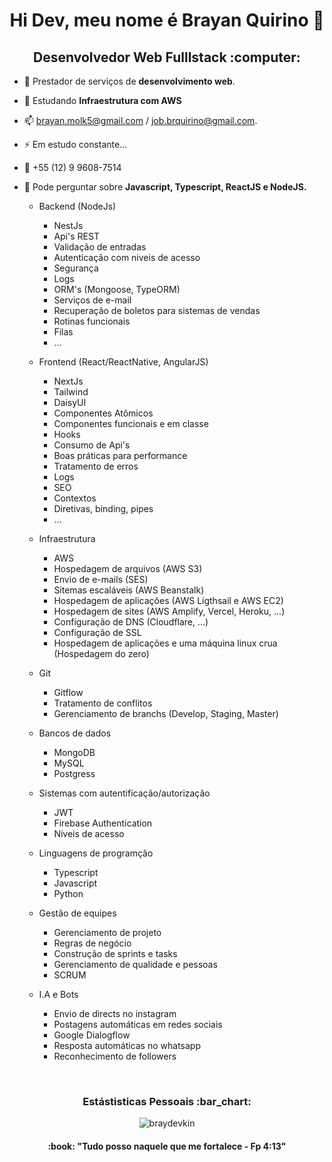 <h1 align='center'>Hi Dev, meu nome é Brayan Quirino 👋</h1>

<h2 align='center'>Desenvolvedor Web Fulllstack :computer:</h2>

- 🔭 Prestador de serviços de  <strong>desenvolvimento web</strong>.
- 🌱 Estudando <strong>Infraestrutura com AWS</strong> 

- 📫 brayan.molk5@gmail.com / job.brquirino@gmail.com.
- ⚡ Em estudo constante...
- 📱 +55 (12) 9 9608-7514 

- 💬 Pode perguntar sobre <strong>Javascript, Typescript, ReactJS e NodeJS.</strong>



   - Backend (NodeJs)
        - NestJs
        - Api's REST
        - Validação de entradas
        - Autenticação com niveis de acesso
        - Segurança
        - Logs
        - ORM's (Mongoose, TypeORM)
        - Serviços de e-mail
        - Recuperação de boletos para sistemas de vendas
        - Rotinas funcionais
        - Filas 
        - ...
    
    - Frontend (React/ReactNative, AngularJS)
        - NextJs
        - Tailwind
        - DaisyUI 
        - Componentes Atômicos
        - Componentes funcionais e em classe
        - Hooks
        - Consumo de Api's
        - Boas práticas para performance
        - Tratamento de erros
        - Logs
        - SEO
        - Contextos 
        - Diretivas, binding, pipes
        - ...
    
    - Infraestrutura
        - AWS
        - Hospedagem de arquivos (AWS S3)
        - Envio de e-mails (SES)
        - Sitemas escaláveis (AWS Beanstalk)
        - Hospedagem de aplicações (AWS Ligthsail e AWS EC2)
        - Hospedagem de sites (AWS Amplify, Vercel, Heroku, ...)
        - Configuração de DNS (Cloudflare, ...)
        - Configuração de SSL
        - Hospedagem de aplicações e uma máquina linux crua (Hospedagem do zero)
    
    - Git
        - Gitflow
        - Tratamento de conflitos
        - Gerenciamento de branchs (Develop, Staging, Master)
    
    - Bancos de dados
        - MongoDB
        - MySQL
        - Postgress
    
    - Sistemas com autentificação/autorização
        - JWT
        - Firebase Authentication
        - Níveis de acesso

    - Linguagens de programção
        - Typescript
        - Javascript
        - Python
    
    - Gestão de equipes
      - Gerenciamento de projeto
      - Regras de negócio
      - Construção de sprints e tasks
      - Gerenciamento de qualidade e pessoas
      - SCRUM  

    - I.A e Bots
       -  Envio de directs no instagram
       -  Postagens automáticas em redes sociais
       -  Google Dialogflow
       -  Resposta automáticas no whatsapp
       -  Reconhecimento de followers
<p>&nbsp;</p>

<h3 align='center'>Estástisticas Pessoais :bar_chart:</h3>

<p align='center'>
    <img align="center" src="https://github-readme-stats.vercel.app/api?username=braydevkin&show_icons=true" alt="braydevkin"/>
</p>


      
<h4 align='center'> :book: "Tudo posso naquele que me fortalece - Fp 4:13"</h4>
